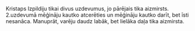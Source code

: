 Kristaps
Izpildiju tikai divus uzdevumus, jo pārējais tika aizmirsts.
2.uzdevumā mēģināju kautko atcerēties un mēģināju kautko darīt, bet īsti nesanāca.
Manuprāt, varēju daudz labāk, bet lielāka daļa tika aizmirsta. 